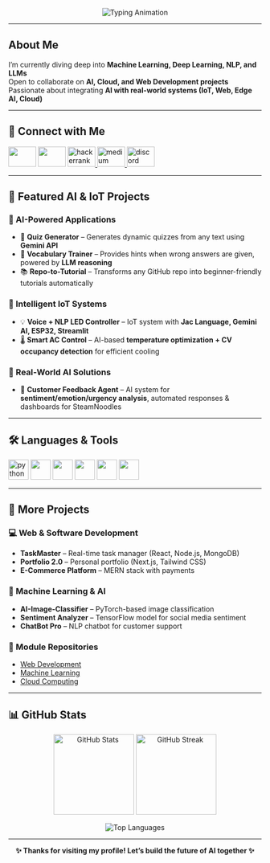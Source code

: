 <p align="center">
  <img src="https://readme-typing-svg.herokuapp.com?font=Fira+Code&size=25&duration=4000&pause=500&color=2190e4&center=true&vCenter=true&width=600&lines=%F0%9F%91%8B+Hi,+I'm+Sahan+Udayanga!;AI+%26+ML+Enthusiast+from+Sri+Lanka;Building+Smart+AI-Powered+Apps;Exploring+LLMs+and+NLP+Deeply" alt="Typing Animation" />  
</p>

---

## About Me  

I’m currently diving deep into **Machine Learning, Deep Learning, NLP, and LLMs**  
Open to collaborate on **AI, Cloud, and Web Development projects**  
Passionate about integrating **AI with real-world systems (IoT, Web, Edge AI, Cloud)**  

---

## 🤝 Connect with Me  

<div align="left">
  <a href="mailto:sahanudayangaof@gmail.com"><img src="https://raw.githubusercontent.com/maurodesouza/profile-readme-generator/master/src/assets/icons/social/gmail/default.svg" width="55" height="40" /></a>
  <a href="https://www.linkedin.com/in/sahan-udayanga-6b7aa927a/"><img src="https://raw.githubusercontent.com/maurodesouza/profile-readme-generator/master/src/assets/icons/social/linkedin/default.svg" width="55" height="40" /></a>
  <a href="https://www.hackerrank.com/profile/Zeki_" target="_blank">
    <img src="https://raw.githubusercontent.com/maurodesouza/profile-readme-generator/master/src/assets/icons/social/hackerrank/default.svg" width="55" height="40" alt="hackerrank logo"  />
  </a>
  <a href="https://medium.com/@sahanudayangaof" target="_blank">
    <img src="https://raw.githubusercontent.com/maurodesouza/profile-readme-generator/master/src/assets/icons/social/medium/default.svg" width="55" height="40" alt="medium logo"  />
  </a>
  <a>
    <img src="https://raw.githubusercontent.com/maurodesouza/profile-readme-generator/master/src/assets/icons/social/discord/default.svg" width="55" height="40" alt="discord logo"  />
  </a>
</div>

---

## 🚀 Featured AI & IoT Projects  

### 🔹 AI-Powered Applications
- 🧠 **Quiz Generator** – Generates dynamic quizzes from any text using **Gemini API**  
- 📖 **Vocabulary Trainer** – Provides hints when wrong answers are given, powered by **LLM reasoning**  
- 📚 **Repo-to-Tutorial** – Transforms any GitHub repo into beginner-friendly tutorials automatically  

### 🔹 Intelligent IoT Systems
- 💡 **Voice + NLP LED Controller** – IoT system with **Jac Language, Gemini AI, ESP32, Streamlit**  
- 🌡️ **Smart AC Control** – AI-based **temperature optimization + CV occupancy detection** for efficient cooling  

### 🔹 Real-World AI Solutions
- 🍜 **Customer Feedback Agent** – AI system for **sentiment/emotion/urgency analysis**, automated responses & dashboards for SteamNoodles  

---

## 🛠️ Languages & Tools  

<div align="left">
  <img src="https://cdn.jsdelivr.net/gh/devicons/devicon/icons/python/python-original.svg" height="40" alt="python logo" />
  <img src="https://skillicons.dev/icons?i=pytorch,tensorflow,sklearn" height="40" />
  <img src="https://skillicons.dev/icons?i=javascript,react,nextjs,nodejs" height="40" />
  <img src="https://skillicons.dev/icons?i=streamlit,docker,aws" height="40" />
  <img src="https://skillicons.dev/icons?i=mongodb,git,github,vscode" height="40" />
  <img src="https://skillicons.dev/icons?i=raspberrypi,arduino" height="40" />
</div>

---

## 📂 More Projects  

### 💻 Web & Software Development  
- **TaskMaster** – Real-time task manager (React, Node.js, MongoDB)  
- **Portfolio 2.0** – Personal portfolio (Next.js, Tailwind CSS)  
- **E-Commerce Platform** – MERN stack with payments  

### 🤖 Machine Learning & AI  
- **AI-Image-Classifier** – PyTorch-based image classification  
- **Sentiment Analyzer** – TensorFlow model for social media sentiment  
- **ChatBot Pro** – NLP chatbot for customer support  

### 📖 Module Repositories  
- [Web Development](https://github.com/SahanUdayanga/Web-Development)  
- [Machine Learning](https://github.com/SahanUdayanga/Machine-Learning)  
- [Cloud Computing](https://github.com/SahanUdayanga/Cloud-Computing)  

---

## 📊 GitHub Stats  

<p align="center">
  <img src="https://github-readme-stats.vercel.app/api?username=SahanUday&show_icons=true&locale=en&theme=chartreuse-dark" alt="GitHub Stats" height="160" />
  <img src="https://github-readme-streak-stats.herokuapp.com/?user=SahanUday&theme=chartreuse-dark&hide_border=true" alt="GitHub Streak" height="160" />
</p>
<p align="center">
  <img src="https://github-readme-stats.vercel.app/api/top-langs/?username=SahanUday&theme=chartreuse-dark&layout=compact" alt="Top Languages" />
</p>

---

<p align="center">
  <b>✨ Thanks for visiting my profile! Let’s build the future of AI together ✨</b>
</p>
